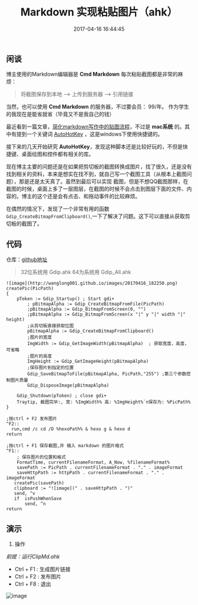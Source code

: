 ﻿---
title: Markdown 实现粘贴图片（ahk）
date: 2017-04-16 16:44:45
type: "archives"
categories:
  - AutoHotKey
tags:
  - AutoHotKey
  - Markdown
---

## 闲谈
博主使用的Markdown编辑器是 **Cmd Markdown** 每次粘贴截图都是非常的麻烦：
> 将截图保存到本地 --> 上传到服务器 --> 引用链接

当然，也可以使用  **Cmd Markdown** 的服务器，不过要会员： 99/年。
作为学生的我现在是能省就省（毕竟又不是我自己的钱）

最近看到一篇文章，[简化markdown写作中的贴图流程][1]，不过是 **mac系统** 的。其中有提到一个关键词 [AutoHotKey][2] ，这是windows下使用快捷键的。

接下来的几天开始研究 **AutoHotKey**，发现这种脚本还是比较好玩的，不但是快捷键、桌面绘图和控件都有相关的库。

现在博主主要的问题还是在如果把剪切板的截图转换成图片，找了很久，还是没有找到相关的资料，本来是想实在找不到，就自己写一个截图工具（从根本上截图问题），那是还是太天真了。虽然到最后可以实现 截图，但是不想QQ截图那样，在截图的时候，桌面上多了一层图层，在截图的时候不会点击到图层下面的文件、内容的。博主的这个还是会有点击、和拖动事件的比较麻烦。

在偶然的情况下，发现了一个非常有用的函数 <code>Gdip_CreateBitmapFromClipboard()</code>,一下了解决了问题。这下可以直接从获取剪切板的截图了。

## 代码


仓库：[github地址][3]

> 32位系统用 Gdip.ahk
> 64为系统用 Gdip_All.ahk



```
![image](http://wanglong001.github.io/images/20170416_182250.png)
createPic(PicPath)
{
	pToken := Gdip_Startup() ; Start gdi+
        ; pBitmapAlpha := Gdip_CreateBitmapFromFile(PicPath)
        ;pBitmapAlpha := Gdip_BitmapFromScreen(0, "")
        ;pBitmapAlpha := Gdip_BitmapFromScreen(x "|" y "|" width "|" height)
        ;从剪切板直接获取位图
        pBitmapAlpha := Gdip_CreateBitmapFromClipboard()
        ;图片的宽度
        ImgWidth := Gdip_GetImageWidth(pBitmapAlpha)  ; 获取宽度，高度，可省略
        ;图片的高度
        ImgHeight := Gdip_GetImageHeight(pBitmapAlpha)
        ;保存图片到指定的位置
        Gdip_SaveBitmapToFile(pBitmapAlpha, PicPath,"255") ;第三个参数控制图片质量
        Gdip_DisposeImage(pBitmapAlpha)
        
	Gdip_Shutdown(pToken) ; close gdi+
	Traytip, 截图完毕:, 宽: %ImgWidth% 高: %ImgHeight%`n保存为: %PicPath%
}
```
```
;按ctrl + F2 发布图片
^F2::
  run,cmd /c cd /D %hexoPath% & hexo g & hexo d 
return

;按ctrl + F1 保存截图,并 输入 markdown 的图片格式
^F1::
    ; 保存图片的位置和格式
    FormatTime, currentFilenameFormat, A_Now, %filenameFormat%
    savePath := PicPath . currentFilenameFormat . "." . imageFormat
    saveHttpPath := httpPath . currentFilenameFormat . "." . imageFormat
   createPic(savePath)
   clipboard := "![image](" . saveHttpPath . ")" 
   send, ^v
   if  isPushWhenSave
       send, ^n
return

```

## 演示

 1. 操作
 
*前提：运行ClipMd.ahk*

 - Ctrl + F1 : 生成图片链接
 - Ctrl + F2 : 发布图片
 - Ctrl + F8 : 退出

![image](http://wanglong001.github.io/images/clipmd_demo.gif)




  [1]: http://www.jianshu.com/p/7bd4e6ed99be
  [2]: autohotkey.com
  [3]: https://github.com/wanglong001/ClipMd